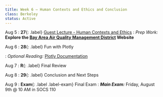 ```yaml
---
title: Week 6 — Human Contexts and Ethics and Conclusion
class: Berkeley
status: Active
---
```


Aug 5
:  **27**{: .label} [Guest Lecture - Human Contexts and Ethics](https://data6.org/su24/assignments/hce-lecture.pdf)
: _Prep Work:_ **Explore the [Bay Area Air Quality Management District](https://www.baaqmd.gov/public-data-center) Website**

Aug 6
: **28**{: .label} Fun with Plotly
  <!-- : [Slides](https://docs.google.com/presentation/d/1vm-tU-27NUchYEkSM7K8m1ObQ4ymxhOzzNhs4rOQvaA/edit?usp=sharing) &#8226; [Code](https://datahub.berkeley.edu/hub/user-redirect/git-pull?repo=https%3A%2F%2Fgithub.com%2Fdata-6-berkeley%2Fmaterials-su23&branch=main&urlpath=tree%2Fmaterials-su23%2Flectures%2Flec24%2Flec24.ipynb) -->
: *Optional Reading:* [Plotly Documentation](https://plotly.com/python/plotly-express/)

Aug 7
: **R**{: .label} Final Review
  
Aug 8
: **29**{: .label} Conclusion and Next Steps

Aug 9
: **Exam**{: .label .label-exam} Final Exam
  : ***Main Exam:*** Friday, August 9th @ 10 AM in SOCS 110
